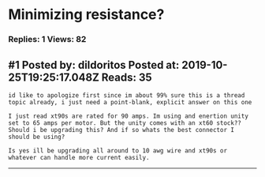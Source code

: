 # Minimizing resistance?

### Replies: 1 Views: 82

## \#1 Posted by: dildoritos Posted at: 2019-10-25T19:25:17.048Z Reads: 35

```
id like to apologize first since im about 99% sure this is a thread topic already, i just need a point-blank, explicit answer on this one

I just read xt90s are rated for 90 amps. Im using and enertion unity set to 65 amps per motor. But the unity comes with an xt60 stock?? Should i be upgrading this? And if so whats the best connector I should be using? 

Is yes ill be upgrading all around to 10 awg wire and xt90s or whatever can handle more current easily.
```

---
